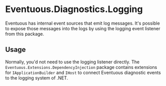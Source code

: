 # Eventuous.Diagnostics.Logging

Eventuous has internal event sources that emit log messages. 
It's possible to expose those messages into the logs by using the logging event listener from this package.

## Usage

Normally, you'd not need to use the logging listener directly. 
The `Eventuous.Extensions.DependencyInjection` package contains extensions for `IApplicationBuilder` and `IHost` to connect Eventuous diagnostic events to the logging system of .NET.